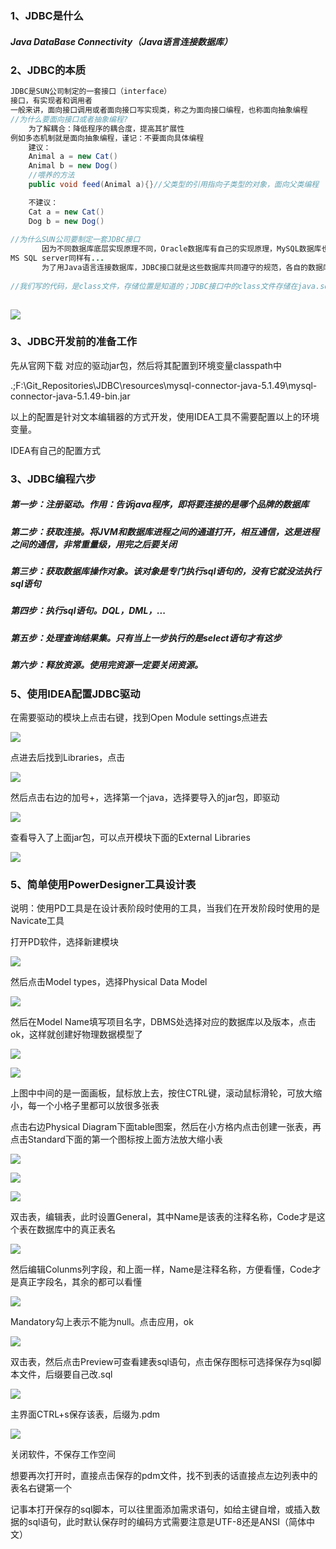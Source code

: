 ### 1、JDBC是什么

##### Java DataBase Connectivity（Java语言连接数据库）

### 2、JDBC的本质

```java
JDBC是SUN公司制定的一套接口（interface）
接口，有实现者和调用者
一般来讲，面向接口调用或者面向接口写实现类，称之为面向接口编程，也称面向抽象编程
//为什么要面向接口或者抽象编程?
    为了解耦合：降低程序的耦合度，提高其扩展性
例如多态机制就是面向抽象编程，谨记：不要面向具体编程
    建议：
    Animal a = new Cat()
    Animal b = new Dog()
    //喂养的方法
    public void feed(Animal a){}//父类型的引用指向子类型的对象，面向父类编程

	不建议：
    Cat a = new Cat()
    Dog b = new Dog()
        
//为什么SUN公司要制定一套JDBC接口
       因为不同数据库底层实现原理不同，Oracle数据库有自己的实现原理，MySQL数据库也有自己独特的原理
MS SQL server同样有...
       为了用Java语言连接数据库，JDBC接口就是这些数据库共同遵守的规范，各自的数据库厂家编写了一套各自对JDBC接口的实现类，数据库厂家就是JDBC的实现者，而我们也面向JDBC接口写代码，调用实现类，是接口的调用者。这样我们在用java连接不同数据库时免去了为不同数据库都写一整套的连接方式。
 
//我们写的代码，是class文件，存储位置是知道的；JDBC接口中的class文件存储在java.sql软件包中，从API文档可以看到里面有许多的接口；而数据库厂家写的实现类需要我们在其数据库官网上下载对应版本数据库的jar包，这些jar包里面对JDBC接口的实现类的class文件，这个jar包也称之为驱动，只是一个名称，有MySQL驱动，Oracle驱动等等
        
```

![](G:\BaiduNetdiskDownload\课堂笔记\课堂笔记\3.png)

### 3、JDBC开发前的准备工作

先从官网下载	对应的驱动jar包，然后将其配置到环境变量classpath中

.;F:\Git_Repositories\JDBC\resources\mysql-connector-java-5.1.49\mysql-connector-java-5.1.49-bin.jar

以上的配置是针对文本编辑器的方式开发，使用IDEA工具不需要配置以上的环境变量。

IDEA有自己的配置方式

### 3、JDBC编程六步

##### 第一步：注册驱动。作用：告诉java程序，即将要连接的是哪个品牌的数据库

##### 第二步：获取连接。将JVM和数据库进程之间的通道打开，相互通信，这是进程之间的通信，非常重量级，用完之后要关闭

##### 第三步：获取数据库操作对象。该对象是专门执行sql语句的，没有它就没法执行sql语句

##### 第四步：执行sql语句。DQL，DML，...

##### 第五步：处理查询结果集。只有当上一步执行的是select语句才有这步

##### 第六步：释放资源。使用完资源一定要关闭资源。

### 5、使用IDEA配置JDBC驱动

在需要驱动的模块上点击右键，找到Open Module settings点进去

![](F:\Git_Repositories\JDBC\截图\idea配置jdbc导包\idea配置jdbc1.png)

点进去后找到Libraries，点击

![](F:\Git_Repositories\JDBC\截图\idea配置jdbc导包\idea配置jdbc2.png)

然后点击右边的加号+，选择第一个java，选择要导入的jar包，即驱动

![](F:\Git_Repositories\JDBC\截图\idea配置jdbc导包\idea配置jdbc3.png)

查看导入了上面jar包，可以点开模块下面的External Libraries

![](F:\Git_Repositories\JDBC\截图\idea配置jdbc导包\查看导入的jar包.png)

### 5、简单使用PowerDesigner工具设计表

说明：使用PD工具是在设计表阶段时使用的工具，当我们在开发阶段时使用的是Navicate工具

打开PD软件，选择新建模块

![](F:\Git_Repositories\JDBC\截图\简单使用PD工具\PD使用1.png)

然后点击Model types，选择Physical Data Model

![](F:\Git_Repositories\JDBC\截图\简单使用PD工具\使用PD2.png)

然后在Model Name填写项目名字，DBMS处选择对应的数据库以及版本，点击ok，这样就创建好物理数据模型了

![](F:\Git_Repositories\JDBC\截图\简单使用PD工具\使用PD3.png)

![](F:\Git_Repositories\JDBC\截图\简单使用PD工具\使用PD4.png)

上图中中间的是一面画板，鼠标放上去，按住CTRL键，滚动鼠标滑轮，可放大缩小，每一个小格子里都可以放很多张表

点击右边Physical Diagram下面table图案，然后在小方格内点击创建一张表，再点击Standard下面的第一个图标按上面方法放大缩小表

![](F:\Git_Repositories\JDBC\截图\简单使用PD工具\使用PD5.png)

![](F:\Git_Repositories\JDBC\截图\简单使用PD工具\使用PD6.png)

![](F:\Git_Repositories\JDBC\截图\简单使用PD工具\使用PD7.png)

双击表，编辑表，此时设置General，其中Name是该表的注释名称，Code才是这个表在数据库中的真正表名

![](F:\Git_Repositories\JDBC\截图\简单使用PD工具\使用PD8.png)

然后编辑Colunms列字段，和上面一样，Name是注释名称，方便看懂，Code才是真正字段名，其余的都可以看懂

![](F:\Git_Repositories\JDBC\截图\简单使用PD工具\使用PD9.png)

Mandatory勾上表示不能为null。点击应用，ok

![](F:\Git_Repositories\JDBC\截图\简单使用PD工具\使用PD10.png)

双击表，然后点击Preview可查看建表sql语句，点击保存图标可选择保存为sql脚本文件，后缀要自己改.sql

![](F:\Git_Repositories\JDBC\截图\简单使用PD工具\使用PD11.png)

主界面CTRL+s保存该表，后缀为.pdm

![](F:\Git_Repositories\JDBC\截图\简单使用PD工具\使用PD12.png)

关闭软件，不保存工作空间

想要再次打开时，直接点击保存的pdm文件，找不到表的话直接点左边列表中的表名右键第一个

记事本打开保存的sql脚本，可以往里面添加需求语句，如给主键自增，或插入数据的sql语句，此时默认保存时的编码方式需要注意是UTF-8还是ANSI（简体中文）

